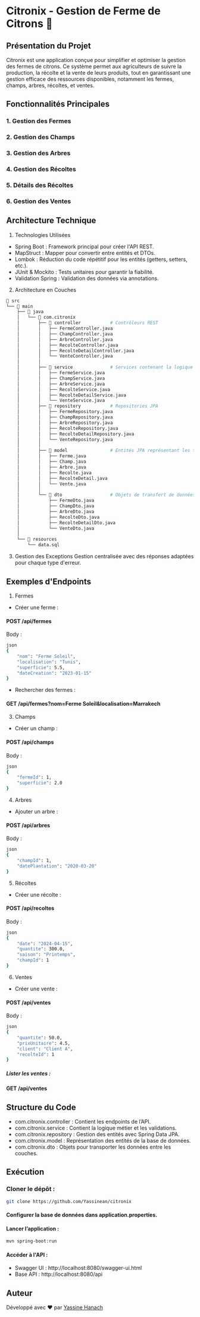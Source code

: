 # Citronix - Gestion de Ferme de Citrons 🍋
## Présentation du Projet
Citronix est une application conçue pour simplifier et optimiser la gestion des fermes de citrons. Ce système permet aux agriculteurs de suivre la production, la récolte et la vente de leurs produits, tout en garantissant une gestion efficace des ressources disponibles, notamment les fermes, champs, arbres, récoltes, et ventes.

## Fonctionnalités Principales

### 1. Gestion des Fermes
### 2. Gestion des Champs
### 3. Gestion des Arbres
### 4. Gestion des Récoltes
### 5. Détails des Récoltes
### 6. Gestion des Ventes

## Architecture Technique
1. Technologies Utilisées
- Spring Boot : Framework principal pour créer l'API REST.
- MapStruct : Mapper pour convertir entre entités et DTOs.
- Lombok : Réduction du code répétitif pour les entités (getters, setters, etc.).
- JUnit & Mockito : Tests unitaires pour garantir la fiabilité.
- Validation Spring : Validation des données via annotations.
2. Architecture en Couches
```bash
📂 src
└── 📂 main
    ├── 📂 java
    │   └── 📂 com.citronix
    │       ├── 📂 controller           # Contrôleurs REST
    │       │   ├── FermeController.java
    │       │   ├── ChampController.java
    │       │   ├── ArbreController.java
    │       │   ├── RecolteController.java
    │       │   ├── RecolteDetailController.java
    │       │   └── VenteController.java
    │       │
    │       ├── 📂 service              # Services contenant la logique métier
    │       │   ├── FermeService.java
    │       │   ├── ChampService.java
    │       │   ├── ArbreService.java
    │       │   ├── RecolteService.java
    │       │   ├── RecolteDetailService.java
    │       │   └── VenteService.java
    │       ├── 📂 repository           # Repositories JPA
    │       │   ├── FermeRepository.java
    │       │   ├── ChampRepository.java
    │       │   ├── ArbreRepository.java
    │       │   ├── RecolteRepository.java
    │       │   ├── RecolteDetailRepository.java
    │       │   └── VenteRepository.java
    │       │
    │       ├── 📂 model                # Entités JPA représentant les tables de la base de données
    │       │   ├── Ferme.java
    │       │   ├── Champ.java
    │       │   ├── Arbre.java
    │       │   ├── Recolte.java
    │       │   ├── RecolteDetail.java
    │       │   └── Vente.java
    │       │
    │       └── 📂 dto                  # Objets de transfert de données (DTO)
    │           ├── FermeDto.java
    │           ├── ChampDto.java
    │           ├── ArbreDto.java
    │           ├── RecolteDto.java
    │           ├── RecolteDetailDto.java
    │           └── VenteDto.java
    │
    └── 📂 resources
        └── data.sql             
```
3. Gestion des Exceptions
Gestion centralisée avec des réponses adaptées pour chaque type d'erreur.
## Exemples d'Endpoints
1. Fermes
- Créer une ferme :
#### POST /api/fermes
Body :

```bash
json
{
    "nom": "Ferme Soleil",
    "localisation": "Tunis",
    "superficie": 5.5,
    "dateCreation": "2023-01-15"
}
```

- Rechercher des fermes :
#### GET /api/fermes?nom=Ferme Soleil&localisation=Marrakech

3. Champs
- Créer un champ :
#### POST /api/champs
Body :
``` bash
json
{
    "fermeId": 1,
    "superficie": 2.0
}
```

4. Arbres
- Ajouter un arbre :
#### POST /api/arbres
Body :
``` bash
json
{
    "champId": 1,
    "datePlantation": "2020-03-20"
}
```

5. Récoltes
- Créer une récolte :
#### POST /api/recoltes
Body :
``` bash
json
{
    "date": "2024-04-15",
    "quantite": 300.0,
    "saison": "Printemps",
    "champId": 1
}
```

6. Ventes
- Créer une vente :
#### POST /api/ventes
Body :

```bash
json
{
    "quantite": 50.0,
    "prixUnitaire": 4.5,
    "client": "Client A",
    "recolteId": 1
}
```

##### Lister les ventes :
#### GET /api/ventes

## Structure du Code
- com.citronix.controller : Contient les endpoints de l’API.
- com.citronix.service : Contient la logique métier et les validations.
- com.citronix.repository : Gestion des entités avec Spring Data JPA.
- com.citronix.model : Représentation des entités de la base de données.
- com.citronix.dto : Objets pour transporter les données entre les couches.
## Exécution
### Cloner le dépôt :
```bash
git clone https://github.com/Yassinean/citronix
```
#### Configurer la base de données dans application.properties.
#### Lancer l’application :
```bash
mvn spring-boot:run
```

#### Accéder à l'API :
- Swagger UI : http://localhost:8080/swagger-ui.html
- Base API : http://localhost:8080/api

## Auteur
Développé avec ❤️ par [Yassine Hanach](https://github.com/Yassinean)
